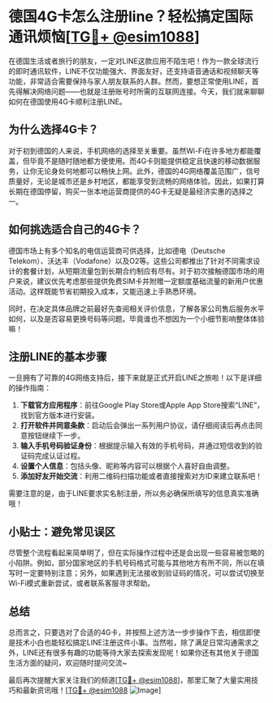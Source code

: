 # 德国4G卡怎么注册line？轻松搞定国际通讯烦恼[[TG💪+ @esim1088](https://t.me/s/esim1088)]

在德国生活或者旅行的朋友，一定对LINE这款应用不陌生吧！作为一款全球流行的即时通讯软件，LINE不仅功能强大、界面友好，还支持语音通话和视频聊天等功能，非常适合需要保持与家人朋友联系的人群。然而，要想正常使用LINE，首先得解决网络问题——也就是注册账号时所需的互联网连接。今天，我们就来聊聊如何在德国使用4G卡顺利注册LINE。

## 为什么选择4G卡？

对于初到德国的人来说，手机网络的选择至关重要。虽然Wi-Fi在许多地方都能覆盖，但毕竟不是随时随地都方便使用。而4G卡则能提供稳定且快速的移动数据服务，让你无论身处何地都可以畅快上网。此外，德国的4G网络覆盖范围广，信号质量好，无论是城市还是乡村地区，都能享受到流畅的网络体验。因此，如果打算长期在德国停留，购买一张本地运营商提供的4G卡无疑是最经济实惠的选择之一。

## 如何挑选适合自己的4G卡？

德国市场上有多个知名的电信运营商可供选择，比如德电（Deutsche Telekom）、沃达丰（Vodafone）以及O2等。这些公司都推出了针对不同需求设计的套餐计划，从短期流量包到长期合约制应有尽有。对于初次接触德国市场的用户来说，建议优先考虑那些提供免费SIM卡并附赠一定额度基础流量的新用户优惠活动。这样既能节省初期投入成本，又能迅速上手熟悉环境。

同时，在决定具体品牌之前最好先查阅相关评价信息，了解各家公司售后服务水平如何，以及是否容易更换号码等问题。毕竟谁也不想因为一个小细节影响整体体验嘛！

## 注册LINE的基本步骤

一旦拥有了可靠的4G网络支持后，接下来就是正式开启LINE之旅啦！以下是详细的操作指南：

1. **下载官方应用程序**：前往Google Play Store或Apple App Store搜索“LINE”，找到官方版本进行安装。
2. **打开软件并同意条款**：启动后会弹出一系列用户协议，请仔细阅读后再点击同意按钮继续下一步。
3. **输入手机号码验证身份**：根据提示输入有效的手机号码，并通过短信收到的验证码完成认证过程。
4. **设置个人信息**：包括头像、昵称等内容可以根据个人喜好自由调整。
5. **添加好友开始交流**：利用二维码扫描功能或者直接搜索对方ID来建立联系吧！

需要注意的是，由于LINE要求实名制注册，所以务必确保所填写的信息真实准确哦！

## 小贴士：避免常见误区

尽管整个流程看起来简单明了，但在实际操作过程中还是会出现一些容易被忽略的小陷阱。例如，部分国家地区的手机号码格式可能与其他地方有所不同，所以在填写时一定要特别注意；另外，如果遇到无法接收到验证码的情况，可以尝试切换至Wi-Fi模式重新尝试，或者联系客服寻求帮助。

## 总结

总而言之，只要选对了合适的4G卡，并按照上述方法一步步操作下去，相信即使是技术小白也能轻松搞定LINE注册这件小事。当然啦，除了满足日常沟通需求之外，LINE还有很多有趣的功能等待大家去探索发现呢！如果你还有其他关于德国生活方面的疑问，欢迎随时提问交流~

最后再次提醒大家关注我们的频道[[TG💪+ @esim1088](https://t.me/s/esim1088)]，那里汇聚了大量实用技巧和最新资讯哦！[[TG💪+ @esim1088](https://t.me/s/esim1088) ![Image](https://i.postimg.cc/4NQfJmqS/Snipaste-2025-05-13-00-14-12.png)]